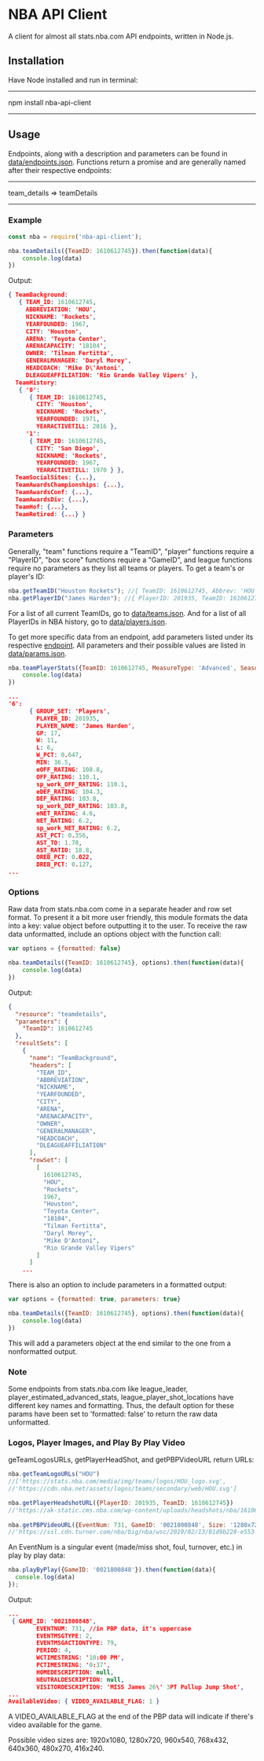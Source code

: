 # NBA API Client

A client for almost all stats.nba.com API endpoints, written in Node.js.

## Installation
Have Node installed and run in terminal:

***
npm install nba-api-client
***

## Usage
Endpoints, along with a description and parameters can be found in [data/endpoints.json](https://github.com/mtthai/nba-api-client/data/endpoints.json). 
Functions return a promise and are generally named after their respective endpoints:

***
team_details => teamDetails
***

### Example
```js
const nba = require('nba-api-client');

nba.teamDetails({TeamID: 1610612745}).then(function(data){
	console.log(data)
})
```

Output: 
```json
{ TeamBackground:
   { TEAM_ID: 1610612745,
     ABBREVIATION: 'HOU',
     NICKNAME: 'Rockets',
     YEARFOUNDED: 1967,
     CITY: 'Houston',
     ARENA: 'Toyota Center',
     ARENACAPACITY: '18104',
     OWNER: 'Tilman Fertitta',
     GENERALMANAGER: 'Daryl Morey',
     HEADCOACH: 'Mike D\'Antoni',
     DLEAGUEAFFILIATION: 'Rio Grande Valley Vipers' },
  TeamHistory:
   { '0':
      { TEAM_ID: 1610612745,
        CITY: 'Houston',
        NICKNAME: 'Rockets',
        YEARFOUNDED: 1971,
        YEARACTIVETILL: 2016 },
     '1':
      { TEAM_ID: 1610612745,
        CITY: 'San Diego',
        NICKNAME: 'Rockets',
        YEARFOUNDED: 1967,
        YEARACTIVETILL: 1970 } },
  TeamSocialSites: {...},
  TeamAwardsChampionships: {...},
  TeamAwardsConf: {...},
  TeamAwardsDiv: {...},
  TeamHof: {...},
  TeamRetired: {...} }
```

### Parameters
Generally, "team" functions require a "TeamID", "player" functions require a "PlayerID", "box score" functions require a "GameID", and league functions require no parameters as they list all teams or players. To get a team's or player's ID:

```js
nba.getTeamID("Houston Rockets"); //{ TeamID: 1610612745, Abbrev: 'HOU', TeamName: 'Rockets', City: 'Houston' }
nba.getPlayerID("James Harden"); //{ PlayerID: 201935, TeamID: 1610612745 }
```
For a list of all current TeamIDs, go to [data/teams.json](https://github.com/mtthai/nba-api-client/data/teams.json).
And for a list of all PlayerIDs in NBA history, go to [data/players.json](https://github.com/mtthai/nba-api-client/data/players.json). 

To get more specific data from an endpoint, add parameters listed under its respective [endpoint](https://github.com/mtthai/nba-api-client/data/endpoints.json). All parameters and their possible values are listed in [data/params.json](https://github.com/mtthai/nba-api-client/data/params.json).

```js
nba.teamPlayerStats({TeamID: 1610612745, MeasureType: 'Advanced', Season: '2017-18', SeasonType: 'Playoffs'}).then(function(data){
	console.log(data)
})
```

```json
...
'6':
      { GROUP_SET: 'Players',
        PLAYER_ID: 201935,
        PLAYER_NAME: 'James Harden',
        GP: 17,
        W: 11,
        L: 6,
        W_PCT: 0.647,
        MIN: 36.5,
        eOFF_RATING: 108.8,
        OFF_RATING: 110.1,
        sp_work_OFF_RATING: 110.1,
        eDEF_RATING: 104.3,
        DEF_RATING: 103.8,
        sp_work_DEF_RATING: 103.8,
        eNET_RATING: 4.6,
        NET_RATING: 6.2,
        sp_work_NET_RATING: 6.2,
        AST_PCT: 0.356,
        AST_TO: 1.78,
        AST_RATIO: 18.8,
        OREB_PCT: 0.022,
        DREB_PCT: 0.127,
...
```   

### Options
Raw data from stats.nba.com come in a separate header and row set format. To present it a bit more user friendly, this module formats the data into a key: value object before outputting it to the user. To receive the raw data unformatted, include an options object with the function call:

```js
var options = {formatted: false}

nba.teamDetails({TeamID: 1610612745}, options).then(function(data){
	console.log(data)
})
```    

Output: 

```json
{
  "resource": "teamdetails",
  "parameters": {
    "TeamID": 1610612745
  },
  "resultSets": [
    {
      "name": "TeamBackground",
      "headers": [
        "TEAM_ID",
        "ABBREVIATION",
        "NICKNAME",
        "YEARFOUNDED",
        "CITY",
        "ARENA",
        "ARENACAPACITY",
        "OWNER",
        "GENERALMANAGER",
        "HEADCOACH",
        "DLEAGUEAFFILIATION"
      ],
      "rowSet": [
        [
          1610612745,
          "HOU",
          "Rockets",
          1967,
          "Houston",
          "Toyota Center",
          "18104",
          "Tilman Fertitta",
          "Daryl Morey",
          "Mike D'Antoni",
          "Rio Grande Valley Vipers"
        ]
      ]
    ...
```

There is also an option to include parameters in a formatted output: 

```js
var options = {formatted: true, parameters: true}

nba.teamDetails({TeamID: 1610612745}, options).then(function(data){
	console.log(data)
})
```
This will add a parameters object at the end similar to the one from a nonformatted output.

### Note

Some endpoints from stats.nba.com like league_leader, player_estimated_advanced_stats, league_player_shot_locations have different key names and formatting. Thus, the default option for these params have been set to 'formatted: false' to return the raw data unformatted.

### Logos, Player Images, and Play By Play Video

geTeamLogosURLs, getPlayerHeadShot, and getPBPVideoURL return URLs:

```js
nba.getTeamLogoURLs("HOU")
//['https://stats.nba.com/media/img/teams/logos/HOU_logo.svg',
//'https://cdn.nba.net/assets/logos/teams/secondary/web/HOU.svg']

nba.getPlayerHeadshotURL({PlayerID: 201935, TeamID: 1610612745})
//'https://ak-static.cms.nba.com/wp-content/uploads/headshots/nba/1610612745/2018/260x190/201935.png'
  
nba.getPBPVideoURL({EventNum: 731, GameID: '0021800848', Size: '1280x720'}).then(function(data){
//'https://ssl.cdn.turner.com/nba/big/nba/wsc/2019/02/13/01d9b228-e553-c8ed-0c07-5a6f23fb15ba.nba_3317649_1280x720_3500.mp4'
```
An EventNum is a singular event (made/miss shot, foul, turnover, etc.) in play by play data:

```js
nba.playByPlay({GameID: '0021800848'}).then(function(data){
  console.log(data)
});
```
Output:

```json
...
 { GAME_ID: '0021800848',
        EVENTNUM: 731, //in PBP data, it's uppercase
        EVENTMSGTYPE: 2,
        EVENTMSGACTIONTYPE: 79,
        PERIOD: 4,
        WCTIMESTRING: '10:00 PM',
        PCTIMESTRING: '0:37',
        HOMEDESCRIPTION: null,
        NEUTRALDESCRIPTION: null,
        VISITORDESCRIPTION: 'MISS James 26\' 3PT Pullup Jump Shot',
...
AvailableVideo: { VIDEO_AVAILABLE_FLAG: 1 }
```
A VIDEO_AVAILABLE_FLAG at the end of the PBP data will indicate if there's video available for the game.

Possible video sizes are: 1920x1080, 1280x720, 960x540, 768x432, 640x360, 480x270, 416x240.



